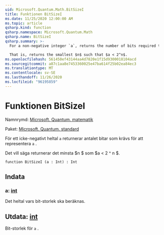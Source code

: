 ```yaml
---
uid: Microsoft.Quantum.Math.BitSizeI
title: Funktionen BitSizeI
ms.date: 11/25/2020 12:00:00 AM
ms.topic: article
qsharp.kind: function
qsharp.namespace: Microsoft.Quantum.Math
qsharp.name: BitSizeI
qsharp.summary: >-
  For a non-negative integer `a`, returns the number of bits required to represent `a`.

  That is, returns the smallest $n$ such that $a < 2^n$.
ms.openlocfilehash: 561450ef43144aa4d7820e1f15d9300018104acd
ms.sourcegitcommit: a87c1aa8e7453360025e47ba614f25b02ea84ec3
ms.translationtype: MT
ms.contentlocale: sv-SE
ms.lasthandoff: 11/26/2020
ms.locfileid: "96195859"
---
```

# <a name="bitsizei-function"></a>Funktionen BitSizeI

Namnrymd: [Microsoft. Quantum. matematik](xref:Microsoft.Quantum.Math)

Paket: [Microsoft. Quantum. standard](https://nuget.org/packages/Microsoft.Quantum.Standard)


För ett icke-negativt heltal `a` returnerar antalet bitar som krävs för att representera `a` .

Det vill säga returnerar det minsta $n $ som $a < 2 ^ n $.

```qsharp
function BitSizeI (a : Int) : Int
```


## <a name="input"></a>Indata

### <a name="a--int"></a>a: [int](xref:microsoft.quantum.lang-ref.int)

Det heltal vars bit-storlek ska beräknas.



## <a name="output--int"></a>Utdata: [int](xref:microsoft.quantum.lang-ref.int)

Bit-storlek för `a` .